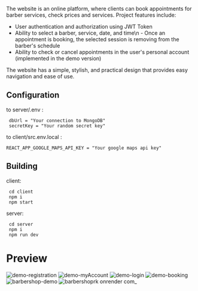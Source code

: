 
The website is an online platform, where clients can book appointments for barber services, check prices and services.
Project features include:
- User authentication and authorization using JWT Token
- Ability to select a barber, service, date, and time\n - Once an appointment is booking, the selected session is removing from the barber's schedule
- Ability to check or cancel appointments in the user's personal account (implemented in the demo version)

The website has a simple, stylish, and practical design that provides easy navigation and ease of use.

## Configuration
to server/.env : 

```shell
 dbUrl = "Your connection to MongoDB"
 secretKey = "Your random secret key"
```

to client/src.env.local : 
```shell
REACT_APP_GOOGLE_MAPS_API_KEY = "Your google maps api key"
```
## Building
client:
```shell
 cd client
 npm i
 npm start
```
server:
```shell
 cd server
 npm i
 npm run dev
```

# Preview
![demo-registration](https://github.com/roman-kalistratov/barbershopRK/assets/80212286/9078c8ac-d1ff-411f-a328-67832b92357f)
![demo-myAccount](https://github.com/roman-kalistratov/barbershopRK/assets/80212286/b89a8225-20f9-415a-ba63-e0bef0953510)
![demo-login](https://github.com/roman-kalistratov/barbershopRK/assets/80212286/44a2a392-69ac-4e6f-8605-aa37f96c15af)
![demo-booking](https://github.com/roman-kalistratov/barbershopRK/assets/80212286/a93e8477-157e-47e7-8d7c-ed57da371c6c)
![barbershop-demo](https://github.com/roman-kalistratov/barbershopRK/assets/80212286/808db373-79ba-4cab-910c-684db8441634)
![barbershoprk onrender com_](https://github.com/roman-kalistratov/barbershopRK/assets/80212286/22280b8c-8253-4dab-9696-2bf3bab1f314)


